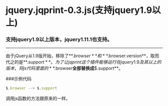 # jquery.jqprint-0.3.js(支持jquery1.9以上)
### 支持jquery1.9以上版本，jquery1.11.1也支持。
------
由于jQuery从1.9版开始，移除了**$.browser**和**$.browser.version**，取而代之的是**$.support**。  
为了让jqprint这个插件能够运行在jquery1.9及其以上的版本，将js代码里面的**$.browser**全部替换成**$.support**。

###示例代码
```javascript
$.browser --> $.support
```
调用js函数的方法跟原来的一样。

